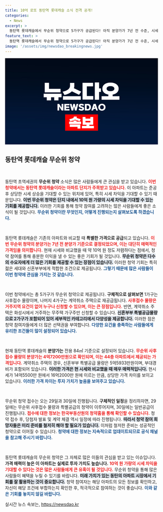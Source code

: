 ```yaml
---
title: 10억 로또 동탄역 롯데캐슬 소식 전격 공개!
categories:
  - News
excerpt: >
  동탄역 롯데캐슬에서 무순위 청약으로 5가구가 공급된다! 아직 분양가가 7년 전 수준, 시세차익 약 10억원이 기대되는 황금 기회를 놓치지 마세요!
feature_text: >
  동탄역 롯데캐슬에서 무순위 청약으로 5가구가 공급된다! 아직 분양가가 7년 전 수준, 시세차익 약 10억원이 기대되는 황금 기회를 놓치지 마세요!
image: '/assets/img/newsdao_breakingnews.jpg'
---
```


<p><img src="/assets/img/newsdao_breakingnews.jpg" alt="flaretime 속보" /></p>

<h2 data-ke-size="size26">동탄역 롯데캐슬 무순위 청약</h2>

<p data-ke-size="size16">&nbsp;</p>

<p>동탄역 초역세권의 <b>무순위 청약</b> 소식은 많은 사람들에게 큰 관심을 받고 있습니다. <b><span style="color: #ee2323;">이번 청약에서는 동탄역 롯데캐슬이라는 아파트 단지가 주목받고 있습니다.</span></b> 이 아파트는 준공 후 상당한 시세 상승을 기대할 수 있는 위치에 있어, 특히 시세 차익을 기대할 수 있기 때문입니다. <b><span style="background-color: #21538527;">이번 무순위 청약은 단지 내에서 10억 원 가량의 시세 차익을 기대할 수 있는 기회를 제공합니다.</span></b> 이러한 기회를 통해 청약 참여를 고려하는 많은 사람들에게 좋은 소식이 될 것입니다. <b><span style="color: #1a5490;">무순위 청약이란 무엇인지, 어떻게 진행되는지 살펴보도록 하겠습니다.</span></b></p>

<p data-ke-size="size16">&nbsp;</p>

<p>동탄역 롯데캐슬은 기존의 아파트와 비교할 때 <b>특별한 가격으로 공급</b>되고 있습니다. <b><span style="color: #ee2323;">이번 무순위 청약의 분양가는 7년 전 분양가 기준으로 결정되었으며, 이는 대단히 매력적인 가격임을 의미합니다.</span></b> 현재 시세와 비교했을 때 약 10억 원 정도 저렴하다는 점에서, 청약 참여를 통해 충분한 이익을 낼 수 있는 좋은 기회가 될 것입니다. <b><span style="background-color: #21538527;">무순위 청약은 다수의 수요자에게 더 많은 기회를 제공할 수 있는 장점이 있습니다.</span></b> 이러한 청약 기회는 특히 젊은 세대와 신혼부부에게 적합한 조건으로 제공됩니다. <b><span style="color: #1a5490;">그렇기 때문에 많은 사람들이 이번 청약에 관심을 가지는 것 같습니다.</span></b></p>

<p data-ke-size="size16">&nbsp;</p>

<p>이번 청약에서는 총 5가구가 무순위 청약으로 제공됩니다. <b>구체적으로 살펴보면</b> 1가구는 사후접수 물량이며, 나머지 4가구는 계약취소 주택으로 재공급됩니다. <b><span style="color: #ee2323;">사후접수 물량은 거주지역 요건이 없어 누구나 신청할 수 있으며, 이는 큰 장점입니다.</span></b> 반면, 계약취소 주택은 화성시에서 거주하는 무주택 가구주만 신청할 수 있습니다. <b><span style="background-color: #21538527;">신혼부부 특별공급물량으로 2가구가 포함되어 있어 세부적인 카테고리에서 다양성을 제공합니다.</span></b> 이러한 점은 청약 참여자들에게 더 많은 선택권을 부여합니다. <b><span style="color: #1a5490;">다양한 요건을 충족하는 사람들에게 유리한 조건들이 많이 설정되어 있습니다.</span></b></p>

<p data-ke-size="size16">&nbsp;</p>

<p>현재 동탄역 롯데캐슬의 <b>분양가는</b> 전용 84㎡ 기준으로 설정되어 있습니다. <b><span style="color: #ee2323;">무순위 사후접수 물량의 분양가는 4억7200만원으로 확인되며, 이는 44층 아파트에서 제공되는 가격입니다.</span></b> 계약취소 주택의 경우, 신혼부부 특별공급 물량은 5억5933만원이며, 부대경비가 포함되어 있습니다. <b><span style="background-color: #21538527;">이러한 가격은 현 시세와 비교했을 때 매우 매력적입니다.</span></b> 현시세가 14억5500만 원에서 16억2000만 원에 이르는 만큼, 상당한 가격 차이를 보이고 있습니다. <b><span style="color: #1a5490;">이러한 가격 차이는 투자 가치가 높음을 보여주고 있습니다.</span></b></p>

<p data-ke-size="size16">&nbsp;</p>

<p>무순위 청약 접수는 오는 29일과 30일에 진행됩니다. <b>구체적인 일정</b>을 정리하자면, 29일에는 무순위 사후접수 물량과 특별공급의 청약이 이루어지며, 30일에는 일반공급이 진행됩니다. <b><span style="color: #ee2323;">접수에 대한 정보는 한국부동산원의 청약홈을 통해 확인할 수 있습니다.</span></b> 청약 접수 후, 당첨자 발표 및 계약 체결 역시 일정에 따라 진행됩니다. <b><span style="background-color: #21538527;">따라서 청약 참여 희망자들은 미리 준비를 철저히 해야 할 필요가 있습니다.</span></b> 이처럼 철저한 준비는 성공적인 청약으로 이어질 수 있습니다. <b><span style="color: #1a5490;">청약에 대한 정보는 지속적으로 업데이트되므로 공식 채널을 참고해 주시기 바랍니다.</span></b></p>

<p data-ke-size="size16">&nbsp;</p>

<p>동탄역 롯데캐슬의 무순위 청약은 그 자체로 많은 이들의 관심을 받고 있는 이슈입니다. <b>가격 매력이 높은 이 아파트는 실제로 투자 가치도 높습니다.</b> <b><span style="color: #ee2323;">10억 원 가량의 시세 차익을 기대할 수 있다는 것은 많은 사람들에게 큰 유혹이 될 것입니다.</span></b> 무순위 청약을 통해 많은 사람들이 혜택을 누릴 수 있기를 바랍니다. <b><span style="background-color: #21538527;">미래 가치가 있는 동탄의 아파트 시장에서 기회를 잘 활용하는 것이 중요합니다.</span></b> 청약 참여자는 해당 아파트의 모든 정보를 확인하고, 자신이 해당 조건에 부합하는지 확인한 후, 적극적으로 참여하는 것이 좋습니다. <b><span style="color: #1a5490;">이와 같은 기회를 놓치지 않길 바랍니다.</span></b></p>
실시간 뉴스 속보는, <a href="https://newsdao.kr" rel="dofollow">https://newsdao.kr</a>


